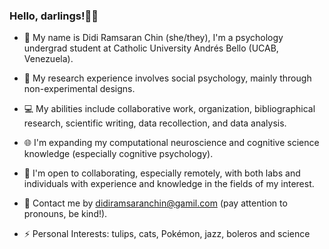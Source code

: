 ### Hello, darlings!🧚‍♀️

+ 🏫 My name is Didi Ramsaran Chin (she/they), I'm a psychology undergrad student at Catholic University Andrés Bello (UCAB, Venezuela).
+ 🔭 My research experience involves social psychology, mainly through non-experimental designs.
+ 💻 My abilities include collaborative work, organization, bibliographical research, scientific writing, data recollection, and data analysis.
+ 🌐 I'm expanding my computational neuroscience and cognitive science knowledge (especially cognitive psychology).
+ 👯 I'm open to collaborating, especially remotely, with both labs and individuals with experience and knowledge in the fields of my interest.
+ 📩 Contact me by [didiramsaranchin@gamil.com](didiramsaranchin@gamil.com) (pay attention to pronouns, be kind!).

+ ⚡ Personal Interests: tulips, cats, Pokémon, jazz, boleros and science

